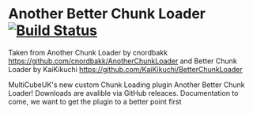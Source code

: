 # Another Better Chunk Loader [![Build Status](https://travis-ci.org/MultiCubeUKDevelopment/MultiCubeChunkLoader.svg?branch=master)](https://travis-ci.org/MultiCubeUKDevelopment/MultiCubeChunkLoader)
Taken from Another Chunk Loader by cnordbakk https://github.com/cnordbakk/AnotherChunkLoader and Better Chunk Loader by KaiKikuchi https://github.com/KaiKikuchi/BetterChunkLoader

MultiCubeUK's new custom Chunk Loading plugin Another Better Chunk Loader! 
Downloads are avalible via GitHub releaces.
Documentation to come, we want to get the plugin to a better point first

